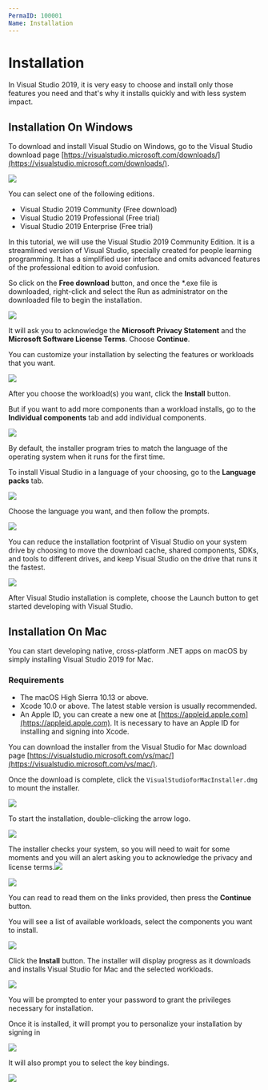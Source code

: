 ```yaml
---
PermaID: 100001
Name: Installation
---
```


# Installation

In Visual Studio 2019, it is very easy to choose and install only those features you need and that's why it installs quickly and with less system impact.

## Installation On Windows

To download and install Visual Studio on Windows, go to the Visual Studio download page [https://visualstudio.microsoft.com/downloads/](https://visualstudio.microsoft.com/downloads/).

<img src="images/installation.png">

You can select one of the following editions.

 - Visual Studio 2019 Community (Free download)
 - Visual Studio 2019 Professional (Free trial)
 - Visual Studio 2019 Enterprise (Free trial)

In this tutorial, we will use the Visual Studio 2019 Community Edition. It is a streamlined version of Visual Studio, specially created for people learning programming. It has a simplified user interface and omits advanced features of the professional edition to avoid confusion. 

So click on the **Free download** button, and once the *.exe file is downloaded, right-click and select the Run as administrator on the downloaded file to begin the installation.

<img src="images/installation-1.png">

It will ask you to acknowledge the **Microsoft Privacy Statement** and the **Microsoft Software License Terms**. Choose **Continue**.

You can customize your installation by selecting the features or workloads that you want.

<img src="images/installation-2.png">

After you choose the workload(s) you want, click the **Install** button.

But if you want to add more components than a workload installs, go to the **Individual components** tab and add individual components. 

<img src="images/installation-3.png">

By default, the installer program tries to match the language of the operating system when it runs for the first time. 

To install Visual Studio in a language of your choosing, go to the **Language packs** tab.

<img src="images/installation-3.png">

Choose the language you want, and then follow the prompts.

<img src="images/installation-4.png">

You can reduce the installation footprint of Visual Studio on your system drive by choosing to move the download cache, shared components, SDKs, and tools to different drives, and keep Visual Studio on the drive that runs it the fastest.

<img src="images/installation-5.png">

After Visual Studio installation is complete, choose the Launch button to get started developing with Visual Studio.

## Installation On Mac

You can start developing native, cross-platform .NET apps on macOS by simply installing Visual Studio 2019 for Mac.

### Requirements

 - The macOS High Sierra 10.13 or above.
 - Xcode 10.0 or above. The latest stable version is usually recommended.
 - An Apple ID, you can create a new one at [https://appleid.apple.com](https://appleid.apple.com). It is necessary to have an Apple ID for installing and signing into Xcode.

You can download the installer from the Visual Studio for Mac download page [https://visualstudio.microsoft.com/vs/mac/](https://visualstudio.microsoft.com/vs/mac/).

Once the download is complete, click the `VisualStudioforMacInstaller.dmg` to mount the installer.

<img src="images/installation-6.png">

To start the installation, double-clicking the arrow logo.

<img src="images/installation-7.png">

The installer checks your system, so you will need to wait for some moments and you will an alert asking you to acknowledge the privacy and license terms.<img src="https://raw.githubusercontent.com/zzzprojects/learn-orm/master/tutorials/visual-studio/images/installation-7.png">

<img src="images/installation-8.png">

You can read to read them on the links provided, then press the **Continue** button.

You will see a list of available workloads, select the components you want to install.

<img src="images/installation-9.png">

Click the **Install** button. The installer will display progress as it downloads and installs Visual Studio for Mac and the selected workloads. 

<img src="images/installation-10.png">

You will be prompted to enter your password to grant the privileges necessary for installation. 

Once it is installed, it will prompt you to personalize your installation by signing in

<img src="images/installation-11.png">

It will also prompt you to select the key bindings.

<img src="images/installation-12.png">
